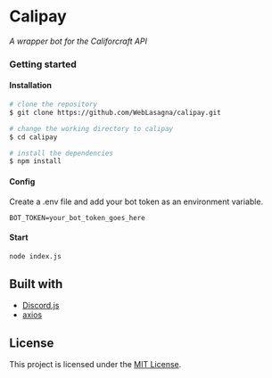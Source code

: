 # Calipay

_A wrapper bot for the Califorcraft API_

### Getting started

#### Installation

```bash
# clone the repository
$ git clone https://github.com/WebLasagna/calipay.git

# change the working directory to calipay
$ cd calipay

# install the dependencies
$ npm install
```

#### Config

Create a .env file and add your bot token as an environment variable.

```
BOT_TOKEN=your_bot_token_goes_here
```

#### Start

```bash
node index.js
```

## Built with

- [Discord.js](https://github.com/discordjs/discord.js)
- [axios](https://github.com/axios/axios)

## License

This project is licensed under the [MIT License](https://github.com/WebLasagna/calipay/blob/master/LICENSE).
